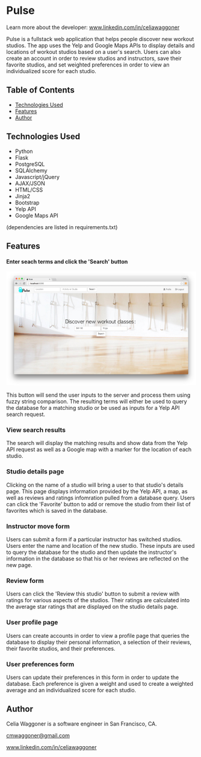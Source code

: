 # Pulse

Learn more about the developer: www.linkedin.com/in/celiawaggoner

Pulse is a fullstack web application that helps people discover new workout studios. The app uses the Yelp and Google Maps APIs to display details and locations of workout studios based on a user's search. Users can also create an account in order to review studios and instructors, save their favorite studios, and set weighted preferences in order to view an individualized score for each studio. 

## Table of Contents
* [Technologies Used](#technologiesused)
* [Features](#features)
* [Author](#author)

## <a name="technologiesused"></a>Technologies Used

* Python
* Flask
* PostgreSQL
* SQLAlchemy
* Javascript/jQuery
* AJAX/JSON
* HTML/CSS
* Jinja2
* Bootstrap
* Yelp API
* Google Maps API

(dependencies are listed in requirements.txt)


## <a name="features"></a>Features

#### Enter seach terms and click the 'Search' button

![Entering search terms](/static/docs/homepage.png)

This button will send the user inputs to the server and process them using fuzzy string comparison. The resulting terms will either be used to query the database for a matching studio or be used as inputs for a Yelp API search request. 

### View search results

The search will display the matching results and show data from the Yelp API request as well as a Google map with a marker for the location of each studio. 

### Studio details page

Clicking on the name of a studio will bring a user to that studio's details page. This page displays information provided by the Yelp API, a map, as well as reviews and ratings infomration pulled from a database query. Users can click the 'Favorite' button to add or remove the studio from their list of favorites which is saved in the database.

### Instructor move form

Users can submit a form if a particular instructor has switched studios. Users enter the name and location of the new studio. These inputs are used to query the database for the studio and then update the instructor's information in the database so that his or her reviews are reflected on the new page.

### Review form

Users can click the 'Review this studio' button to submit a review with ratings for various aspects of the studios. Their ratings are calculated into the average star ratings that are displayed on the studio details page. 

### User profile page

Users can create accounts in order to view a profile page that queries the database to display their personal information, a selection of their reviews, their favorite studios, and their preferences.

### User preferences form

Users can update their preferences in this form in order to update the database. Each preference is given a weight and used to create a weighted average and an individualized score for each studio. 

## <a name="author"></a>Author
Celia Waggoner is a software engineer in San Francisco, CA.

cmwaggoner@gmail.com

www.linkedin.com/in/celiawaggoner
